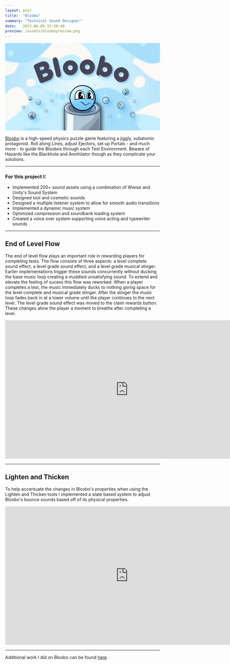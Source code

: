 ```yaml
---
layout: post
title:  "Bloobo"
summary: "Technical Sound Designer"
date:   2023-06-09 15:39:40
preview: /assets/bloobopreview.png
---
```


![Bloobo](/assets/bloobo.png)

[Bloobo](https://apps.apple.com/gb/app/bloobo/id1636995011) is a high-speed physics puzzle game featuring a jiggly, subatomic protagonist. Roll along Lines, adjust Ejectors, set up Portals - and much more - to guide the Bloobos through each Test Environment. Beware of Hazards like the Blackhole and Annihilator though as they complicate your solutions.

***

### For this project I:
* Implemented 200+ sound assets using a combination of Wwise and Unity's Sound System
* Designed tool and cosmetic sounds
* Designed a multiple listener system to allow for smooth audio transitions
* Implemented a dynamic music system
* Optimized compression and soundbank loading system
* Created a voice over system supporting voice acting and typewriter sounds

***

## End of Level Flow

The end of level flow plays an important role in rewarding players for completing tests. The flow consists of three aspects: a level complete sound effect, a level grade sound effect, and a level grade musical stinger. Earlier implementations trigger these sounds concurrently without ducking the base music loop creating a muddied unsatisfying sound. To extend and elevate the feeling of sucess this flow was reworked. When a player completes a test, the music immediately ducks to nothing giving space for the level complete and musical grade stinger.  After the stinger the music loop fades back in at a lower volume until the player continues to the next level. The level grade sound effect was moved to the claim rewards button. These changes allow the player a moment to breathe after completing a level.

<center>
<iframe
    width="800"
    height="450"
    src="https://www.youtube.com/embed/biHAHHv0e1M"
    frameborder="0"
    allow="autoplay; encrypted-media"
    allowfullscreen
>
</iframe>
</center>

***

## Lighten and Thicken

To help accentuate the changes in Bloobo's properties when using the Lighten and Thicken tools I implemented a state based system to adjust Bloobo's bounce sounds based off of its physical properties.

<center>
<iframe
    width="800"
    height="450"
    src="https://www.youtube.com/embed/V70ORX-1IDI"
    frameborder="0"
    allow="autoplay; encrypted-media"
    allowfullscreen
>
</iframe>
</center>

***

Additional work I did on Bloobo can be found [here](https://www.samhimitra.com/games/2022/10/06/bloobo/).